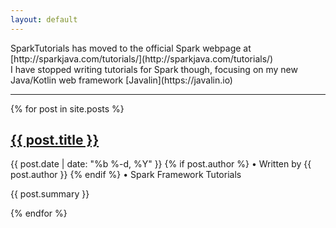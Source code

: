 ```yaml
---
layout: default
---
```


<div class="home">

<div class="sister-project" markdown="1">
SparkTutorials has moved to the official Spark webpage at [http://sparkjava.com/tutorials/](http://sparkjava.com/tutorials/)
<br>
I have stopped writing tutorials for Spark though, focusing on my new Java/Kotlin web framework [Javalin](https://javalin.io)
</div>
    
<hr>
    
<div class="posts">
    {% for post in site.posts %}
      <div class="post">
        <h2><a class="post-link" href="{{ post.url | prepend: site.baseurl }}">{{ post.title }}</a></h2>
        <div class="post-meta">
            {{ post.date | date: "%b %-d, %Y" }}
            {% if post.author %} • Written by {{ post.author }} {% endif %} • Spark Framework Tutorials
         </div>
        <p>{{ post.summary }}</p>
      </div>
    {% endfor %}
  </div>
</div>
